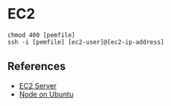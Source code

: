 # EC2

```
chmod 400 [pemfile]
ssh -i [pemfile] [ec2-user]@[ec2-ip-address]
```

## References

- [EC2 Server](https://www.youtube.com/watch?v=T-Pum2TraX4)
- [Node on Ubuntu](https://www.freecodecamp.org/news/how-to-install-node-js-on-ubuntu/)
